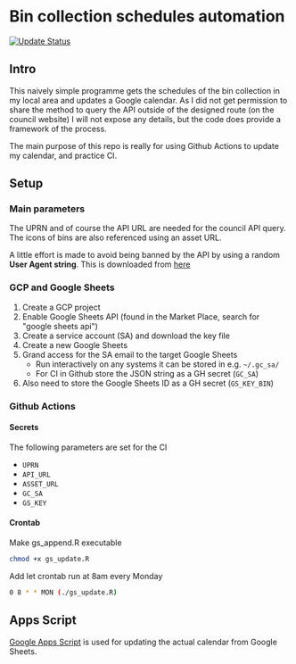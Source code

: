 # Bin collection schedules automation

[![Update Status](https://github.com/xinye1/bin_calendar/workflows/scheduled-run/badge.svg)](https://github.com/xinye1/bin_calendar/actions?query=workflow%3Ascheduled-run)


## Intro

This naively simple programme gets the schedules of the bin collection in my local area and updates a Google calendar. As I did not get permission to share the method to query the API outside of the designed route (on the council website) I will not expose any details, but the code does provide a framework of the process.

The main purpose of this repo is really for using Github Actions to update my calendar, and practice CI.

## Setup

### Main parameters

The UPRN and of course the API URL are needed for the council API query. The icons of bins are also referenced using an asset URL.

A little effort is made to avoid being banned by the API by using a random **User Agent string**. This is downloaded from [here](https://raw.githubusercontent.com/selwin/python-user-agents/master/user_agents/devices.json)

### GCP and Google Sheets

1. Create a GCP project
2. Enable Google Sheets API (found in the Market Place, search for "google sheets api")
3. Create a service account (SA) and download the key file
4. Create a new Google Sheets
5. Grand access for the SA email to the target Google Sheets
    * Run interactively on any systems it can be stored in e.g. `~/.gc_sa/`
    * For CI in Github store the JSON string as a GH secret (`GC_SA`)
6. Also need to store the Google Sheets ID as a GH secret (`GS_KEY_BIN`)

### Github Actions

#### Secrets

The following parameters are set for the CI

* `UPRN`
* `API_URL`
* `ASSET_URL`
* `GC_SA`
* `GS_KEY`

#### Crontab

Make gs_append.R executable

```bash
chmod +x gs_update.R
```

Add let crontab run at 8am every Monday

```bash
0 8 * * MON (./gs_update.R)
```

## Apps Script

[Google Apps Script](https://developers.google.com/apps-script) is used for updating the actual calendar from Google Sheets.
